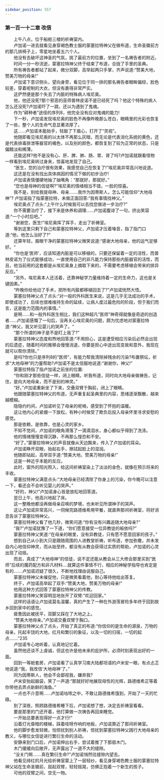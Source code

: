 ```yaml
---
sidebar_position: 557
---
```

### 第一百一十二章 改信  


　　上午八点，位于船舱三楼的祈祷室内。  
　　卢加诺一进去就看见身穿褐色教士服的蒙塞拉特神父在做布道，生命圣徽前方的那几排椅子上，零星地坐着五六个人。  
　　他没有去破坏这神圣的气氛，挑了最前方的位置，坐到了一名祷告者的附近。  
　　时间一分一秒流逝，蒙塞拉特神父终于结束了布道，合拢了手里的圣典。  
　　所有祷告者都站了起来，微分双脚，高举起两只手掌，齐声说道:“赞美大地，赞美万物的母亲!”  
　　卢加诺下意识侧头，望向身旁，看见位于同一排的那名祷告者眼眸偏棕，脸色较差，穿着呢制的大衣，但没有裹得非常严实。  
　　这俨然便是那个失去了内脏的特殊病人埃尼奥。  
　　他，他还没死?那个邪恶的巫师普林皮诺不是已经死了吗？他这个特殊的病人怎么还没死?卢加诺吓了一跳，还以为遇到了鬼魂。  
　　作为“耕种者”途径的序列8，他完全没有应对鬼魂的能力!  
　　下一秒，卢加诺发现埃尼奥的脸色不再像昨晚那么苍白，眼睛里的光彩也恢复了一些，整个人的生命气息显著浓厚了。  
　　这……卢加诺本能抬手，轻敲了下眉心，打开了“灵视”。  
　　他随即看见埃尼奥的以太体不再那么灰暗，而无论是代表消化系统的黄色，还是代表排毒排泄等器官的橘色，以及别的颜色，都恢复到了较为正常的状态，只是偏黯淡和稀薄。  
　　还能这样?他不是没有心、肝、脾、肺、肠、胃、肾了吗?卢加诺就跟看怪物一样看到埃尼奥转过身来，惊喜地发现了自己。  
　　“医生，您的治疗很有效果，我感觉自己在恢复了!”埃尼奥异常高兴地说道。  
　　这还是在没有找出具体病因的情况下做的初步治疗!  
　　卢加诺表情僵硬地抽了抽嘴角：“那就好，那就好。”  
　　“您也是母神的信徒啊?”埃尼奥的情绪相当不错，一脸的惊喜。  
　　我不是，别给我提母神、母亲.……我作为因蒂斯人，怎么可能信仰“大地母神”? 卢加诺指了指蒙塞拉特，未做正面回答:“我有事情找神父。”  
　　埃尼奥点了点头:“上午什么时候我可以去找您做进一步治疗?”  
　　你不需要治疗了，接下来是休养和调理……卢加诺腹诽了一句，挤出笑容道:“一个小时后吧。”  
　　“谢谢您，医生!”埃尼奥挥了挥手，走出了祈祷室。  
　　等到这里只剩下自己和蒙塞拉特神父，卢加诺才压着嗓音，指了指门口道:“他，他怎么治好了?”  
　　还算年轻，眉眼干净的蒙塞拉特神父微笑说道:“感谢大地母亲，他的运气足够好。“  
　　“你也是‘医师’，应该知道内脏是可以移植的，只要还保留着一定的活性，而普林皮诺为了仪式能够成功，一直使用自己的非凡能力保持那些内脏器官的活性，而且，他当前用的这套都是从埃尼奥身上摘取下来的，不需要考虑移植会带来的排异反应。”  
　　“另外，埃尼奥本人还活着，还靠神秘学力量维持着一定的生命力，这也是关键因素。”  
　　“昨晚你给他动了手术，把所有内脏都移植回去了?”卢加诺恍然大悟。  
　　蒙塞拉特神父点了点头:“对一般的外科医生来说，这是几乎无法成功的手术，即使成功了，后续也很难维持生命的延续，让病人度过最危险的阶段，但于我们而言，这是能力范围内的事情。”  
　　是啊......和一般外科医生相比，我们这种超凡“医师”神奇得就像是奇迹的创造者......卢加诺感慨了一句后，没再关心埃尼奥的问题，颇为忧虑地对蒙塞拉特道:“神父，我又听见婴儿的哭声了。“  
　　“那个所谓的神子是不是盯上我了?”  
　　蒙塞拉特神父态度和煦地回答道:“不用担心，这是遭受相应污染后必然会出现的后遗症，随着时间的推移会慢慢消退，你要是担心中途出现变故和意外，我现在就可以帮你清除。”  
　　是吗?你也只是序列8的“医师”，有能力帮我清除掉残余的污染?布置祭坛，祈求“大地母神”的力量帮助?卢加诺不是太信服地说道:“谢谢你，神父!”  
　　蒙塞拉特指了指卢加诺之前坐的位置:  
　　“你和刚才那些信徒一样，闭上眼睛，听我布道，同时向大地母亲做祷告，记住，是向大地母亲，而不是别的神灵。”  
　　“好。”卢加诺重新坐了下来，交叠双臂于胸前，闭上了眼睛。  
　　他跟随蒙塞拉特神父的布道，无声重复起圣典里的内容，思绪逐渐飘散，越来越模糊。  
　　隐隐约约间，卢加诺听见了母亲的呢喃，感受到了怀抱的温暖。  
　　这让他内心的紧绷一下放松，有种小时候受了欺负后投入母亲怀里寻求安慰的感觉。  
　　那是依赖，是依靠，也是心灵的家乡。  
　　不知不觉间，卢加诺的眼角滑落了一滴滴泪水，身心都似乎得到了洗涤。  
　　他的情绪慢慢变得沉静，不再那么惶恐和不安。  
　　“好了。”蒙塞拉特神父的声音就像从天边飘来，传入了卢加诺的耳朵。  
　　卢加诺睁开双眼，抬起右手，擦拭起脸上的湿润。  
　　他随即站起，高举双手道:“赞美大地，赞美万物的母亲!”  
　　这是一种近乎本能的反应。  
　　此时，窗外的阳光照入，给这间祈祷室染上了淡淡的金色，就像在预示将来的丰收。  
　　蒙塞拉特神父满意点头:“大地母亲已经清除了你身上的污染，你今晚可以注意一下，看还会不会听见婴儿的哭声。”  
　　“好的，神父!”卢加诺身心皆是放松地回答道。  
　　翌日上午，他高兴地起了床。  
　　这一整晚他都没再做母亲召唤的梦境，也未听见所谓神子的哭声。  
　　这让卢加诺异常高兴，一伺候完路德维希用早餐，就直奔那间祈祷室，将好消息告诉了蒙塞拉特神父。  
　　蒙塞拉特神父看了他几秒，微笑问道:“你有没有兴趣追随大地母亲?“  
　　“我?”卢加诺犹豫了一下道，“你们愿意接受一位异教徒的皈依吗?”  
　　蒙塞拉特神父笑道:“在母亲的眼里，没有异教徒，只有愿不愿意回家的孩子。”  
　　想到自己从小到大只是跟随周围的人进教堂祈祷，听布道，参加弥撒，并未发自内心地信仰神灵，而从始至终，都没有从教会获得过实质的帮助，卢加诺的心灵出现了动摇。  
　　而且，真成了“大地母神”的信徒，说不定还能从教会从三大修会那里买到“医师”后续的魔药配方和非凡材料….就算这件事情不行，相应的神秘学指导也肯定是有的…….卢加诺迟疑了很久，不断地找理由说服自己。  
　　蒙塞拉特神父未催促他，只是微笑看着他，耐心等待他给出答复。  
　　终于，卢加诺高举起了双手:“赞美大地，赞美万物的母亲!”  
　　他用这种方式回答了蒙塞拉特神父的传教。  
　　蒙塞拉特神父笑容明显地张开了双臂:“欢迎回家。”  
　　这样的话语让卢加诺莫名温馨，真的产生了一种在外游荡冒险多年终于回到故乡回到家中的感觉。  
　　疲惫因此被抚平，双脚又踩在了大地之上。  
　　“赞美大地母亲。”卢加诺交叠双臂于胸口。  
　　蒙塞拉特神父点了点头，开始了真正的布道:“你信仰的是生命的源泉，万物的母亲，托起丰饶的大地，红月和繁衍的象征，以及一切的归宿，一切的起点.……”235  
　　卢加诺专心地听着，认真地记忆着。  
　　虽然他还谈不上虔诚，但这也许是他未来的庇护所，必须时刻表现出好的一面。  
　　回到一等舱套房，卢加诺看了认真学习南大陆都坦语的卢米安一眼，有点忐忑地说道:“我，我改信‘大地母神’了。”  
　　同为因蒂斯人，他会不会鄙视我，嫌弃我?  
　　卢米安抬起脑袋，笑了一声道:“那就好好地展现母性的光辉，路德维希正等着你带他去弄点新鲜的海鱼。”  
　　一点也不介意啊.…..卢加诺咕哝之中，不敢让路德维希饿到，开始了一天的忙碌。  
　　到了深夜，照顾路德维希睡下后，卢加诺想了想，决定去祈祷室看看。  
　　要是那里的门还开着，他打算做一次祷告再回来睡觉。  
　　一开始总要表现得好一点才行!“  
　　沿着灯光昏暗的楼梯，踩着吱呀作响的地板，卢加诺靠近了那间祈祷室。  
　　他的脚步愈发轻微，怕惊扰到别人祈祷，惊扰到蒙塞拉特神父践行大地母亲的教义，与哪位女信徒进行繁衍生命的活动。  
　　安静来到门口后，卢加诺伸出右手，尝试着推了下那扇木门。  
　　木门缓缓向后敞开，无声露出了一道不大的缝隙。  
　　“没关门啊…….真在繁衍生命?”卢加诺悄然往缝隙内望去。  
　　他看见绯红的月光给祈祷室蒙上了一层轻纱，看见身穿褐色教士服的蒙塞拉特神父站在生命圣徽前，屈起双臂，轻轻摇晃，仿佛正抱着一个新生的孩子。  
　　可他的双臂之间，空无一物。  
